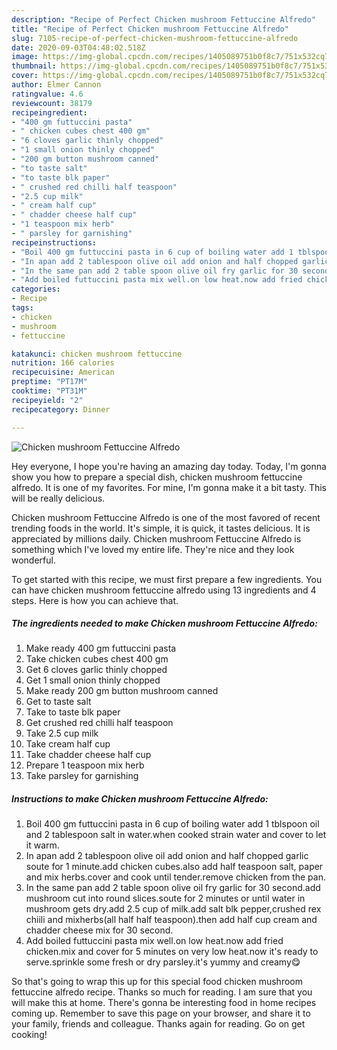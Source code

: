 ```yaml
---
description: "Recipe of Perfect Chicken mushroom Fettuccine Alfredo"
title: "Recipe of Perfect Chicken mushroom Fettuccine Alfredo"
slug: 7105-recipe-of-perfect-chicken-mushroom-fettuccine-alfredo
date: 2020-09-03T04:48:02.518Z
image: https://img-global.cpcdn.com/recipes/1405089751b0f8c7/751x532cq70/chicken-mushroom-fettuccine-alfredo-recipe-main-photo.jpg
thumbnail: https://img-global.cpcdn.com/recipes/1405089751b0f8c7/751x532cq70/chicken-mushroom-fettuccine-alfredo-recipe-main-photo.jpg
cover: https://img-global.cpcdn.com/recipes/1405089751b0f8c7/751x532cq70/chicken-mushroom-fettuccine-alfredo-recipe-main-photo.jpg
author: Elmer Cannon
ratingvalue: 4.6
reviewcount: 38179
recipeingredient:
- "400 gm futtuccini pasta"
- " chicken cubes chest 400 gm"
- "6 cloves garlic thinly chopped"
- "1 small onion thinly chopped"
- "200 gm button mushroom canned"
- "to taste salt"
- "to taste blk paper"
- " crushed red chilli half teaspoon"
- "2.5 cup milk"
- " cream half cup"
- " chadder cheese half cup"
- "1 teaspoon mix herb"
- " parsley for garnishing"
recipeinstructions:
- "Boil 400 gm futtuccini pasta in 6 cup of boiling water add 1 tblspoon oil and 2 tablespoon salt in water.when cooked strain water and cover to let it warm."
- "In apan add 2 tablespoon olive oil add onion and half chopped garlic soute for 1 minute.add chicken cubes.also add half teaspoon salt, paper and mix herbs.cover and cook until tender.remove chicken from the pan."
- "In the same pan add 2 table spoon olive oil fry garlic for 30 second.add mushroom cut into round slices.soute for 2 minutes or until water in mushroom gets dry.add 2.5 cup of milk.add salt blk pepper,crushed rex chiili and mixherbs(all half half teaspoon).then add half cup cream and chadder cheese mix for 30 second."
- "Add boiled futtuccini pasta mix well.on low heat.now add fried chicken.mix and cover for 5 minutes on very low heat.now it&#39;s ready to serve.sprinkle some fresh or dry parsley.it&#39;s yummy and creamy😋"
categories:
- Recipe
tags:
- chicken
- mushroom
- fettuccine

katakunci: chicken mushroom fettuccine 
nutrition: 166 calories
recipecuisine: American
preptime: "PT17M"
cooktime: "PT31M"
recipeyield: "2"
recipecategory: Dinner

---
```



![Chicken mushroom Fettuccine Alfredo](https://img-global.cpcdn.com/recipes/1405089751b0f8c7/751x532cq70/chicken-mushroom-fettuccine-alfredo-recipe-main-photo.jpg)

Hey everyone, I hope you're having an amazing day today. Today, I'm gonna show you how to prepare a special dish, chicken mushroom fettuccine alfredo. It is one of my favorites. For mine, I'm gonna make it a bit tasty. This will be really delicious.

Chicken mushroom Fettuccine Alfredo is one of the most favored of recent trending foods in the world. It's simple, it is quick, it tastes delicious. It is appreciated by millions daily. Chicken mushroom Fettuccine Alfredo is something which I've loved my entire life. They're nice and they look wonderful.




To get started with this recipe, we must first prepare a few ingredients. You can have chicken mushroom fettuccine alfredo using 13 ingredients and 4 steps. Here is how you can achieve that.

<!--inarticleads1-->

##### The ingredients needed to make Chicken mushroom Fettuccine Alfredo:

1. Make ready 400 gm futtuccini pasta
1. Take  chicken cubes chest 400 gm
1. Get 6 cloves garlic thinly chopped
1. Get 1 small onion thinly chopped
1. Make ready 200 gm button mushroom canned
1. Get to taste salt
1. Take to taste blk paper
1. Get  crushed red chilli half teaspoon
1. Take 2.5 cup milk
1. Take  cream half cup
1. Take  chadder cheese half cup
1. Prepare 1 teaspoon mix herb
1. Take  parsley for garnishing




<!--inarticleads2-->

##### Instructions to make Chicken mushroom Fettuccine Alfredo:

1. Boil 400 gm futtuccini pasta in 6 cup of boiling water add 1 tblspoon oil and 2 tablespoon salt in water.when cooked strain water and cover to let it warm.
1. In apan add 2 tablespoon olive oil add onion and half chopped garlic soute for 1 minute.add chicken cubes.also add half teaspoon salt, paper and mix herbs.cover and cook until tender.remove chicken from the pan.
1. In the same pan add 2 table spoon olive oil fry garlic for 30 second.add mushroom cut into round slices.soute for 2 minutes or until water in mushroom gets dry.add 2.5 cup of milk.add salt blk pepper,crushed rex chiili and mixherbs(all half half teaspoon).then add half cup cream and chadder cheese mix for 30 second.
1. Add boiled futtuccini pasta mix well.on low heat.now add fried chicken.mix and cover for 5 minutes on very low heat.now it&#39;s ready to serve.sprinkle some fresh or dry parsley.it&#39;s yummy and creamy😋




So that's going to wrap this up for this special food chicken mushroom fettuccine alfredo recipe. Thanks so much for reading. I am sure that you will make this at home. There's gonna be interesting food in home recipes coming up. Remember to save this page on your browser, and share it to your family, friends and colleague. Thanks again for reading. Go on get cooking!
